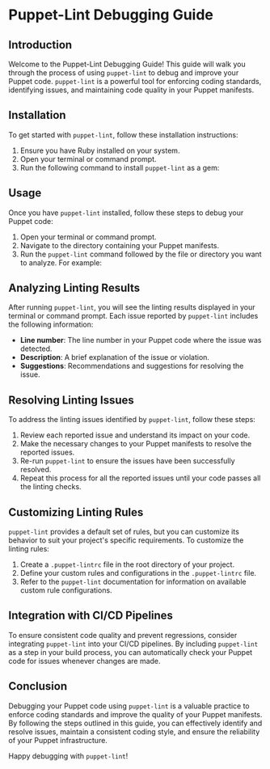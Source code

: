 # Puppet-Lint Debugging Guide

## Introduction
Welcome to the Puppet-Lint Debugging Guide! This guide will walk you through the process of using `puppet-lint` to debug and improve your Puppet code. `puppet-lint` is a powerful tool for enforcing coding standards, identifying issues, and maintaining code quality in your Puppet manifests.

## Installation
To get started with `puppet-lint`, follow these installation instructions:

1. Ensure you have Ruby installed on your system.
2. Open your terminal or command prompt.
3. Run the following command to install `puppet-lint` as a gem:


## Usage
Once you have `puppet-lint` installed, follow these steps to debug your Puppet code:

1. Open your terminal or command prompt.
2. Navigate to the directory containing your Puppet manifests.
3. Run the `puppet-lint` command followed by the file or directory you want to analyze. For example:


## Analyzing Linting Results
After running `puppet-lint`, you will see the linting results displayed in your terminal or command prompt. Each issue reported by `puppet-lint` includes the following information:

- **Line number**: The line number in your Puppet code where the issue was detected.
- **Description**: A brief explanation of the issue or violation.
- **Suggestions**: Recommendations and suggestions for resolving the issue.

## Resolving Linting Issues
To address the linting issues identified by `puppet-lint`, follow these steps:

1. Review each reported issue and understand its impact on your code.
2. Make the necessary changes to your Puppet manifests to resolve the reported issues.
3. Re-run `puppet-lint` to ensure the issues have been successfully resolved.
4. Repeat this process for all the reported issues until your code passes all the linting checks.

## Customizing Linting Rules
`puppet-lint` provides a default set of rules, but you can customize its behavior to suit your project's specific requirements. To customize the linting rules:

1. Create a `.puppet-lintrc` file in the root directory of your project.
2. Define your custom rules and configurations in the `.puppet-lintrc` file.
3. Refer to the `puppet-lint` documentation for information on available custom rule configurations.

## Integration with CI/CD Pipelines
To ensure consistent code quality and prevent regressions, consider integrating `puppet-lint` into your CI/CD pipelines. By including `puppet-lint` as a step in your build process, you can automatically check your Puppet code for issues whenever changes are made.

## Conclusion
Debugging your Puppet code using `puppet-lint` is a valuable practice to enforce coding standards and improve the quality of your Puppet manifests. By following the steps outlined in this guide, you can effectively identify and resolve issues, maintain a consistent coding style, and ensure the reliability of your Puppet infrastructure.

Happy debugging with `puppet-lint`!